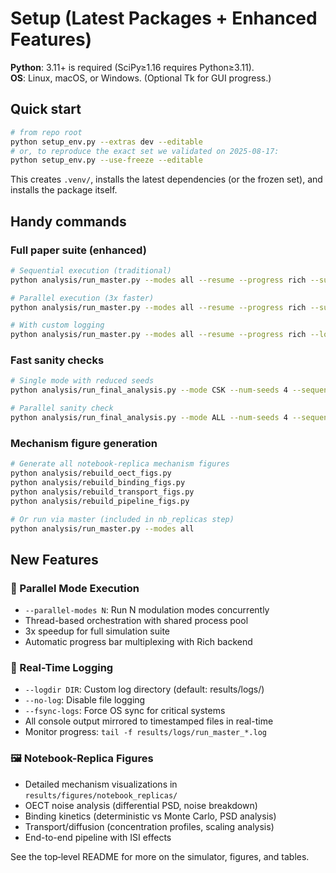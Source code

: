 # Setup (Latest Packages + Enhanced Features)

**Python**: 3.11+ is required (SciPy≥1.16 requires Python≥3.11).  
**OS**: Linux, macOS, or Windows. (Optional Tk for GUI progress.)

## Quick start
```bash
# from repo root
python setup_env.py --extras dev --editable
# or, to reproduce the exact set we validated on 2025‑08‑17:
python setup_env.py --use-freeze --editable
```

This creates `.venv/`, installs the latest dependencies (or the frozen set),
and installs the package itself.

## Handy commands

### Full paper suite (enhanced)
```bash
# Sequential execution (traditional)
python analysis/run_master.py --modes all --resume --progress rich --supplementary

# Parallel execution (3x faster)
python analysis/run_master.py --modes all --resume --progress rich --supplementary --parallel-modes 3

# With custom logging
python analysis/run_master.py --modes all --resume --progress rich --logdir ./paper_logs
```

### Fast sanity checks
```bash
# Single mode with reduced seeds
python analysis/run_final_analysis.py --mode CSK --num-seeds 4 --sequence-length 200 --recalibrate --progress tqdm --resume

# Parallel sanity check
python analysis/run_final_analysis.py --mode ALL --num-seeds 4 --sequence-length 200 --parallel-modes 3
```

### Mechanism figure generation
```bash
# Generate all notebook-replica mechanism figures
python analysis/rebuild_oect_figs.py
python analysis/rebuild_binding_figs.py  
python analysis/rebuild_transport_figs.py
python analysis/rebuild_pipeline_figs.py

# Or run via master (included in nb_replicas step)
python analysis/run_master.py --modes all
```

## New Features

### 🚀 Parallel Mode Execution
- `--parallel-modes N`: Run N modulation modes concurrently
- Thread-based orchestration with shared process pool
- 3x speedup for full simulation suite
- Automatic progress bar multiplexing with Rich backend

### 📝 Real-Time Logging  
- `--logdir DIR`: Custom log directory (default: results/logs/)
- `--no-log`: Disable file logging
- `--fsync-logs`: Force OS sync for critical systems
- All console output mirrored to timestamped files in real-time
- Monitor progress: `tail -f results/logs/run_master_*.log`

### 🖼️ Notebook-Replica Figures
- Detailed mechanism visualizations in `results/figures/notebook_replicas/`
- OECT noise analysis (differential PSD, noise breakdown)
- Binding kinetics (deterministic vs Monte Carlo, PSD analysis)
- Transport/diffusion (concentration profiles, scaling analysis)  
- End-to-end pipeline with ISI effects

See the top‑level README for more on the simulator, figures, and tables.